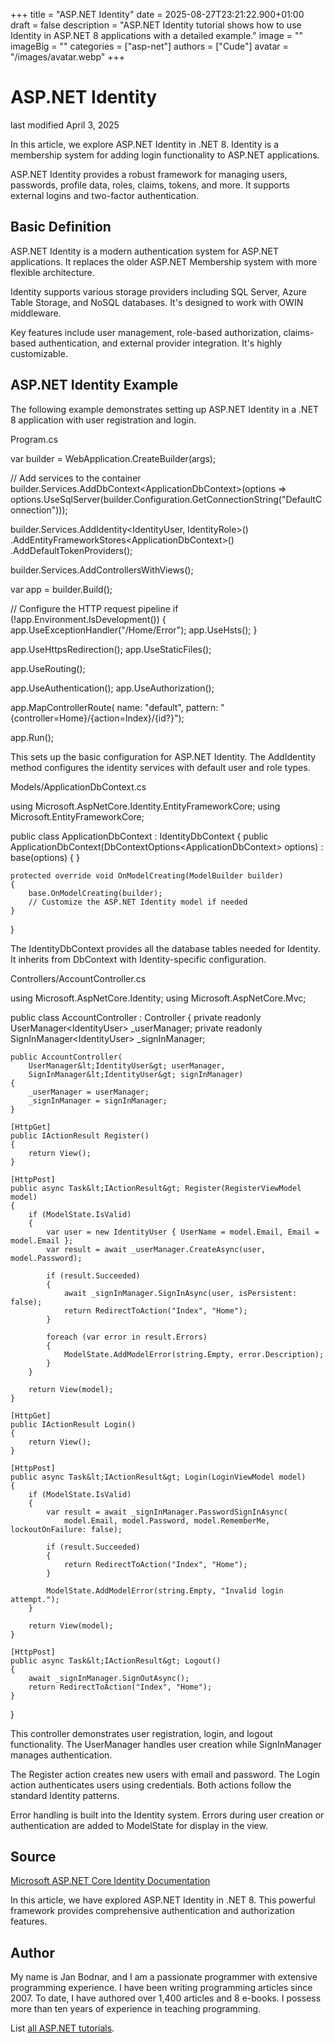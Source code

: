 +++
title = "ASP.NET Identity"
date = 2025-08-27T23:21:22.900+01:00
draft = false
description = "ASP.NET Identity tutorial shows how to use
Identity in ASP.NET 8 applications with a detailed example."
image = ""
imageBig = ""
categories = ["asp-net"]
authors = ["Cude"]
avatar = "/images/avatar.webp"
+++

# ASP.NET Identity

last modified April 3, 2025

In this article, we explore ASP.NET Identity in .NET 8. Identity is a membership
system for adding login functionality to ASP.NET applications.

ASP.NET Identity provides a robust framework for managing users, passwords,
profile data, roles, claims, tokens, and more. It supports external logins and
two-factor authentication.

## Basic Definition

ASP.NET Identity is a modern authentication system for ASP.NET applications. It
replaces the older ASP.NET Membership system with more flexible architecture.

Identity supports various storage providers including SQL Server, Azure Table
Storage, and NoSQL databases. It's designed to work with OWIN middleware.

Key features include user management, role-based authorization, claims-based
authentication, and external provider integration. It's highly customizable.

## ASP.NET Identity Example

The following example demonstrates setting up ASP.NET Identity in a .NET 8
application with user registration and login.

Program.cs
  

var builder = WebApplication.CreateBuilder(args);

// Add services to the container
builder.Services.AddDbContext&lt;ApplicationDbContext&gt;(options =&gt;
    options.UseSqlServer(builder.Configuration.GetConnectionString("DefaultConnection")));

builder.Services.AddIdentity&lt;IdentityUser, IdentityRole&gt;()
    .AddEntityFrameworkStores&lt;ApplicationDbContext&gt;()
    .AddDefaultTokenProviders();

builder.Services.AddControllersWithViews();

var app = builder.Build();

// Configure the HTTP request pipeline
if (!app.Environment.IsDevelopment())
{
    app.UseExceptionHandler("/Home/Error");
    app.UseHsts();
}

app.UseHttpsRedirection();
app.UseStaticFiles();

app.UseRouting();

app.UseAuthentication();
app.UseAuthorization();

app.MapControllerRoute(
    name: "default",
    pattern: "{controller=Home}/{action=Index}/{id?}");

app.Run();

This sets up the basic configuration for ASP.NET Identity. The
AddIdentity method configures the identity services with default
user and role types.

Models/ApplicationDbContext.cs
  

using Microsoft.AspNetCore.Identity.EntityFrameworkCore;
using Microsoft.EntityFrameworkCore;

public class ApplicationDbContext : IdentityDbContext
{
    public ApplicationDbContext(DbContextOptions&lt;ApplicationDbContext&gt; options)
        : base(options)
    {
    }

    protected override void OnModelCreating(ModelBuilder builder)
    {
        base.OnModelCreating(builder);
        // Customize the ASP.NET Identity model if needed
    }
}

The IdentityDbContext provides all the database tables needed for
Identity. It inherits from DbContext with Identity-specific
configuration.

Controllers/AccountController.cs
  

using Microsoft.AspNetCore.Identity;
using Microsoft.AspNetCore.Mvc;

public class AccountController : Controller
{
    private readonly UserManager&lt;IdentityUser&gt; _userManager;
    private readonly SignInManager&lt;IdentityUser&gt; _signInManager;

    public AccountController(
        UserManager&lt;IdentityUser&gt; userManager,
        SignInManager&lt;IdentityUser&gt; signInManager)
    {
        _userManager = userManager;
        _signInManager = signInManager;
    }

    [HttpGet]
    public IActionResult Register()
    {
        return View();
    }

    [HttpPost]
    public async Task&lt;IActionResult&gt; Register(RegisterViewModel model)
    {
        if (ModelState.IsValid)
        {
            var user = new IdentityUser { UserName = model.Email, Email = model.Email };
            var result = await _userManager.CreateAsync(user, model.Password);

            if (result.Succeeded)
            {
                await _signInManager.SignInAsync(user, isPersistent: false);
                return RedirectToAction("Index", "Home");
            }

            foreach (var error in result.Errors)
            {
                ModelState.AddModelError(string.Empty, error.Description);
            }
        }

        return View(model);
    }

    [HttpGet]
    public IActionResult Login()
    {
        return View();
    }

    [HttpPost]
    public async Task&lt;IActionResult&gt; Login(LoginViewModel model)
    {
        if (ModelState.IsValid)
        {
            var result = await _signInManager.PasswordSignInAsync(
                model.Email, model.Password, model.RememberMe, lockoutOnFailure: false);

            if (result.Succeeded)
            {
                return RedirectToAction("Index", "Home");
            }

            ModelState.AddModelError(string.Empty, "Invalid login attempt.");
        }

        return View(model);
    }

    [HttpPost]
    public async Task&lt;IActionResult&gt; Logout()
    {
        await _signInManager.SignOutAsync();
        return RedirectToAction("Index", "Home");
    }
}

This controller demonstrates user registration, login, and logout functionality.
The UserManager handles user creation while SignInManager
manages authentication.

The Register action creates new users with email and password. The
Login action authenticates users using credentials. Both actions
follow the standard Identity patterns.

Error handling is built into the Identity system. Errors during user creation or
authentication are added to ModelState for display in the view.

## Source

[Microsoft ASP.NET Core Identity Documentation](https://learn.microsoft.com/en-us/aspnet/core/security/authentication/identity?view=aspnetcore-8.0)

In this article, we have explored ASP.NET Identity in .NET 8. This powerful
framework provides comprehensive authentication and authorization features.

## Author

My name is Jan Bodnar, and I am a passionate programmer with extensive
programming experience. I have been writing programming articles since 2007.
To date, I have authored over 1,400 articles and 8 e-books. I possess more
than ten years of experience in teaching programming.

List [all ASP.NET tutorials](/all/#asp-net).